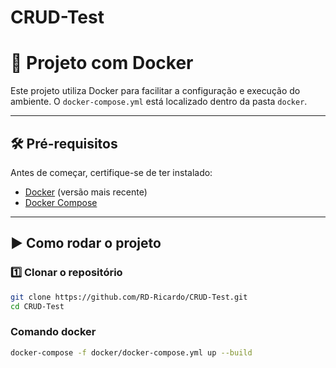 # CRUD-Test

# 🚀 Projeto com Docker

Este projeto utiliza Docker para facilitar a configuração e execução do ambiente. O `docker-compose.yml` está localizado dentro da pasta `docker`.

---

## 🛠 **Pré-requisitos**
Antes de começar, certifique-se de ter instalado:

- [Docker](https://www.docker.com/get-started) (versão mais recente)
- [Docker Compose](https://docs.docker.com/compose/install/)

---

## ▶️ **Como rodar o projeto**

### 1️⃣ Clonar o repositório
```sh
git clone https://github.com/RD-Ricardo/CRUD-Test.git
cd CRUD-Test
```

### Comando docker
```sh
docker-compose -f docker/docker-compose.yml up --build
```

